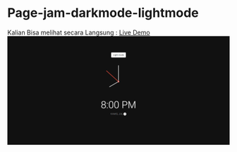 # Page-jam-darkmode-lightmode

Kalian Bisa melihat secara Langsung :  <a href="https://ahmadbadri25.github.io/Page-jam-darkmode-lightmode/">Live Demo</a>
<img src="https://github.com/ahmadbadri25/dokumentasi/blob/9cd4e0fa898c8fd008204b12539411a55ad734df/34.%20jam.png" alt="" />
